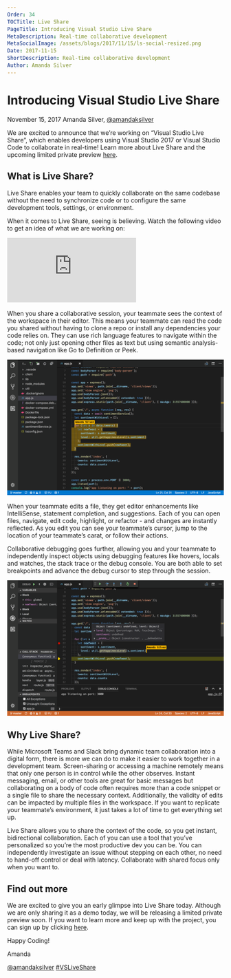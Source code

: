 ```yaml
---
Order: 34
TOCTitle: Live Share
PageTitle: Introducing Visual Studio Live Share
MetaDescription: Real-time collaborative development
MetaSocialImage: /assets/blogs/2017/11/15/ls-social-resized.png
Date: 2017-11-15
ShortDescription: Real-time collaborative development
Author: Amanda Silver
---
```

# Introducing Visual Studio Live Share

November 15, 2017 Amanda Silver, [@amandaksilver](https://twitter.com/amandaksilver)

We are excited to announce that we’re working on “Visual Studio Live Share”, which enables developers using Visual Studio 2017 or Visual Studio Code to collaborate in real-time! Learn more about Live Share and the upcoming limited private preview [here](/visual-studio-live-share).

## What is Live Share?
Live Share enables your team to quickly collaborate on the same codebase without the need to synchronize code or to configure the same development tools, settings, or environment.

When it comes to Live Share, seeing is believing.  Watch the following video to get an idea of what we are working on:

<iframe src="https://aka.ms/vsls-video" allowFullScreen frameBorder="0"></iframe>

When you share a collaborative session, your teammate sees the context of the workspace in their editor. This means your teammate can read the code you shared without having to clone a repo or install any dependencies your code relies on. They can use rich language features to navigate within the code; not only just opening other files as text but using semantic analysis-based navigation like Go to Definition or Peek.


![Live Sharing with VS Code](vs-code-ls-session.png)

When your teammate edits a file, they get editor enhancements like IntelliSense, statement completion, and suggestions.  Each of you can open files, navigate, edit code, highlight, or refactor - and changes are instantly reflected. As you edit you can see your teammate’s cursor, jump to the location of your teammate’s carat, or follow their actions.

Collaborative debugging goes further, allowing you and your teammate to independently inspect objects using debugging features like hovers, locals and watches, the stack trace or the debug console. You are both able to set breakpoints and advance the debug cursor to step through the session.


![Live Sharing with VS Code](vs-code-ls-session2.png)

## Why Live Share?
While Microsoft Teams and Slack bring dynamic team collaboration into a digital form, there is more we can do to make it easier to work together in a development team.  Screen-sharing or accessing a machine remotely means that only one person is in control while the other observes. Instant messaging, email, or other tools are great for basic messages but collaborating on a body of code often requires more than a code snippet or a single file to share the necessary context. Additionally, the validity of edits can be impacted by multiple files in the workspace. If you want to replicate your teammate’s environment, it just takes a lot of time to get everything set up.

Live Share allows you to share the context of the code, so you get instant, bidirectional collaboration. Each of you can use a tool that you’ve personalized so you’re the most productive dev you can be. You can independently investigate an issue without stepping on each other, no need to hand-off control or deal with latency. Collaborate with shared focus only when you want to.



## Find out more
We are excited to give you an early glimpse into Live Share today. Although we are only sharing it as a demo today, we will be releasing a limited private preview soon. If you want to learn more and keep up with the project,  you can sign up by clicking [here](https://aka.ms/vsls-signup).

Happy Coding!

Amanda

[@amandaksilver](https://twitter.com/amandaksilver) <a href="https://twitter.com/search?f=tweets&q=%23VSLiveShare&src=typd">#VSLiveShare</a>
